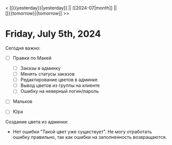 < [[{{yesterday}}|yesterday]] || [[2024-07|month]] || [[{{tomorrow}}|tomorrow]] >>

# Friday, July 5th, 2024

Сегодня важно:
- [ ] Правки по Макей
	- [ ] Заказы в админку
	- [ ] Менять статусы заказов
	- [ ] Редактирование цветов в админке
	- [ ] Вывод цветов из группы на клиенте
	- [ ] Ошибку на неверный логин/пароль
	
- [ ] Мальков
- [ ] Юра


Создание цвета из админки:
- Нет ошибки "Такой цвет уже существует". Не могу отработать ошибку правильно, так как ошибки на заполненность возвращаются.